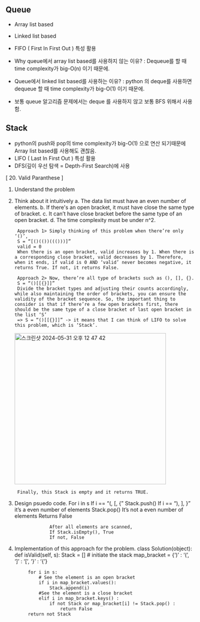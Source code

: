 ## Queue 
- Array list based
- Linked list based
- FIFO ( First In First Out ) 특성 활용

- Why queue에서 array list based를 사용하지 않는 이유? 
    : Dequeue를 할 때 time complexity가 big-O(n) 이기 때문에.
- Queue에서 linked list based를 사용하는 이유?
    : python 의 deque를 사용하면 dequeue 할 때 time complexity가 big-O(1) 이기 때문에.
- 보통 queue 알고리즘 문제에서는 deque 를 사용하지 않고 보통 BFS 위해서 사용함.

## Stack 
- python의 push와 pop의 time complexity가 big-O(1) 으로 연산 되기때문에 Array list based를 사용해도 괜찮음.
- LIFO ( Last In First Out ) 특성 활용
- DFS(깊이 우선 탐색 = Depth-First Search)에 사용

[ 20. Valid Paranthese ]
1) Understand the problem
2) Think about it intuitively
    a. The data list must have an even number of elements.
    b. If there's an open bracket, it must have close the same type of bracket.
    c. It can’t have close bracket before the same type of an open bracket.
    d. The time complexity must be under n^2.

        Approach 1> Simply thinking of this problem when there’re only ‘()’, 
        S = “[()(())((()))]”
        valid = 0
        When there is an open bracket, valid increases by 1. When there is a corresponding close bracket, valid decreases by 1. Therefore, when it ends, if valid is 0 AND ‘valid’ never becomes negative, it returns True. If not, it returns False.

        Approach 2> Now, there’re all type of brackets such as (), [], {}.
        S = “()[[{}]]”
        Divide the bracket types and adjusting their counts accordingly, while also maintaining the order of brackets, you can ensure the validity of the bracket sequence. So, the important thing to consider is that if there’re a few open brackets first, there should be the same type of a close bracket of last open bracket in the list ‘S’
        => S = “()[[{}]]” -> it means that I can think of LIFO to solve this problem, which is ‘Stack’.
        
    <img width="404" alt="스크린샷 2024-05-31 오후 12 47 42" src="https://github.com/GahyunSongDev/Coding_Test/assets/160058929/fb6fbdfd-fe45-49ce-9fa2-9aa378676f20">

        Finally, this Stack is empty and it returns TRUE.

3) Design psuedo code.
    For i in s
        If i == “(, [, {”
        Stack.push()
        If i == “), ], }”
        it’s a even number of elements
            Stack.pop()
    It’s not a even number of elements
    Returns False

                    After all elements are scanned,
                    If Stack.isEmpty(), True
                    If not, False

4) Implementation of this approach for the problem.
    class Solution(object):
        def isValid(self, s):
            Stack = [] # initiate the stack
            map_bracket = {‘)’ : ‘(’, ‘]’ : ‘[’, ‘}’ : ‘{’}

            for i in s:
                # See the element is an open bracket
                if i in map_bracket.values():
                    Stack.append(i)
                #See the element is a close bracket
                elif i in map_bracket.keys() :
                    if not Stack or map_bracket[i] != Stack.pop() :
                        return False
            return not Stack
